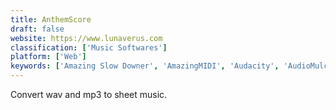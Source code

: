 ```yaml
---
title: AnthemScore
draft: false 
website: https://www.lunaverus.com
classification: ['Music Softwares']
platform: ['Web']
keywords: ['Amazing Slow Downer', 'AmazingMIDI', 'Audacity', 'AudioMulch', 'AudioRetoucher', 'Audiveris', 'FluidSynth', 'MuDic', 'MusicTrans', 'Neuratron AudioScore', 'Phasex', 'Sonal', 'Sonic Visualiser', 'Transcribe', 'Tune Transcriber', 'WIDI Recognition System', 'ZynAddSubFX']
---
```

Convert wav and mp3 to sheet music.